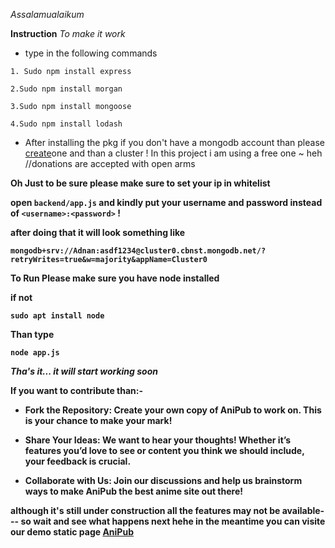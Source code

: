 *Assalamualaikum*

**Instruction**
*To make it work*
- type in the following commands

```
1. Sudo npm install express
```
```
2.Sudo npm install morgan
```
```
3.Sudo npm install mongoose
```
```
4.Sudo npm install lodash
```

- After installing the pkg 
if you don't have a mongodb account than please <a traget="_blank" href="https://account.mongodb.com/account/register">create</a>one and than a cluster ! In this project i am using a free one ~ heh //donations are accepted with open arms

<b>Oh Just to be sure please make sure to set your ip in whitelist <b>

open `backend/app.js` and kindly put your username and password instead of 
``<username>:<password>`` !

after doing that it will look something like 
```
mongodb+srv://Adnan:asdf1234@cluster0.cbnst.mongodb.net/?retryWrites=true&w=majority&appName=Cluster0
```



**To Run**
Please make sure you have node installed

if not 
```
sudo apt install node
```
Than type 
```
node app.js 
```

*Tha's it... it will start working soon* 

**If you want to contribute than:-**

- Fork the Repository: Create your own copy of AniPub to work on. This is your chance to make your mark!

- Share Your Ideas: We want to hear your thoughts! Whether it’s features you’d love to see or content you think we should include, your feedback is crucial.

- Collaborate with Us: Join our discussions and help us brainstorm ways to make AniPub the best anime site out there!

although it's still under construction all the features may not be available--- so wait and see what happens next hehe
in the meantime you can visite our demo static page
<a href="https://AniPub.github.io/">AniPub</a>
